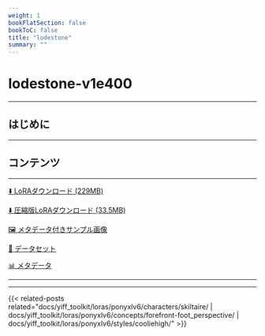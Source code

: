 ```yaml
---
weight: 1
bookFlatSection: false
bookToC: false
title: "lodestone"
summary: ""
---
```


<!--markdownlint-disable MD025 MD033 -->

# lodestone-v1e400

---

## はじめに

---

## コンテンツ

---

[⬇️ LoRAダウンロード (229MB)](https://huggingface.co/k4d3/yiff_toolkit/resolve/main/ponyxl_loras/lodestone-v1e400.safetensors?download=true)

[⬇️ 圧縮版LoRAダウンロード (33.5MB)](https://huggingface.co/k4d3/yiff_toolkit/resolve/main/ponyxl_loras_shrunk_2/lodestone-v1e400_frockpt1_th-3.55.safetensors?download=true)

[🖼️ メタデータ付きサンプル画像](https://huggingface.co/k4d3/yiff_toolkit/tree/main/static/{})

[📐 データセット](<https://huggingface.co/datasets/k4d3/furry/tree/main/lodestone>)

[📊 メタデータ](https://huggingface.co/k4d3/yiff_toolkit/raw/main/ponyxl_loras/lodestone-v1e400.json)

---

---

{{< related-posts related="docs/yiff_toolkit/loras/ponyxlv6/characters/skiltaire/ | docs/yiff_toolkit/loras/ponyxlv6/concepts/forefront-foot_perspective/ | docs/yiff_toolkit/loras/ponyxlv6/styles/cooliehigh/" >}}

